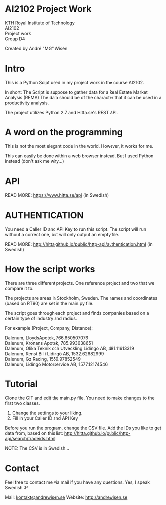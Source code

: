 # AI2102 Project Work
KTH Royal Institute of Technology<br /> 
AI2102<br />
Project work<br />
Group D4<br />

Created by André "MG" Wisén<br />

# Intro
This is a Python Scipt used in my project work in the course AI2102.

In short: The Script is suppose to gather data for a Real Estate Market Analysis (REMA) 
The data should be of the character that it can be used in a productivity analysis. 

The project utilizes Python 2.7 and Hitta.se's REST API.

# A word on the programming
This is not the most elegant code in the world.
However, it works for me.

This can easily be done within a web browser instead. 
But I used Python instead (don't ask me why...)

# API
READ MORE: https://www.hitta.se/api (in Swedish)

# AUTHENTICATION
You need a Caller ID and API Key to run this script.
The script will run without a correct one, but will only output an empty file.

READ MORE: http://hitta.github.io/public/http-api/authentication.html (in Swedish)

# How the script works
There are three different projects.
One reference project and two that we compare it to.

The projects are areas in Stockholm, Sweden.
The names and coordinates (based on RT90) are set in the main.py file.

The script goes through each project and finds companies based on a certain type of industry and radius.

For example (Project, Company, Distance):

Dalenum, LloydsApotek, 766.650507076<br />
Dalenum,	Kronans Apotek, 785.993638651<br />
Dalenum, Olika Teknik och Utveckling Lidingö AB, 481.11613319<br />
Dalenum, Renst Bil i Lidingö AB, 1532.62682999<br />
Dalenum, Gz Racing, 1559.97852549<br />
Dalenum, Lidingö Motorservice AB, 1577.12174546<br />
 
# Tutorial
Clone the GIT and edit the main.py file.
You need to make changes to the first two classes.

1. Change the settings to your liking.
2. Fill in your Caller ID and API Key

Before you run the program, change the CSV file.
Add the IDs you like to get data from, based on this list:
http://hitta.github.io/public/http-api/search/tradeids.html

NOTE: The CSV is in Swedish...

# Contact
Feel free to contact me via mail if you have any questions.
Yes, I speak Swedish :P

Mail: kontakt@andrewisen.se
Website: http://andrewisen.se
